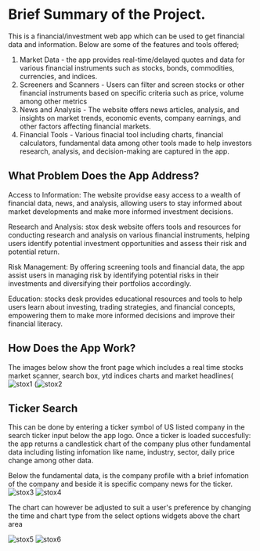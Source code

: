# Brief Summary of the Project.
This is a financial/investment web app which can be used to get financial data and information. Below are some of the features and tools offered; 
1. Market Data - the app provides real-time/delayed quotes and data for various financial instruments such as stocks, bonds, commodities, currencies, and indices.
2. Screeners and Scanners - Users can filter and screen stocks or other financial instruments based on specific criteria such as price, volume among other metrics
3. News and Analysis - The website offers news articles, analysis, and insights on market trends, economic events, company earnings, and other factors affecting financial markets.
4. Financial Tools - Various finacial tool including charts, financial calculators, fundamental data among other tools made to help investors research, analysis, and decision-making are captured in the app.

## What Problem Does the App Address?

Access to Information: The website providse easy access to a wealth of financial data, news, and analysis, allowing users to stay informed about market developments and make more informed investment decisions.

Research and Analysis: stox desk website offers tools and resources for conducting research and analysis on various financial instruments, helping users identify potential investment opportunities and assess their risk and potential return.

Risk Management: By offering screening tools and financial data, the app assist users in managing risk by identifying potential risks in their investments and diversifying their portfolios accordingly.

Education: stocks desk provides educational resources and tools to help users learn about investing, trading strategies, and financial concepts, empowering them to make more informed decisions and improve their financial literacy.

## How Does the App Work?
The images below show the front page which includes a real time stocks market scanner, search box, ytd indices charts and market headlines(![stox1](https://github.com/Denno001/stox_desk/assets/121600705/d9175f57-4ebe-4e34-8c5d-3a630f861c74)
(![stox2](https://github.com/Denno001/stox_desk/assets/121600705/2b05e819-4712-45b0-9214-9acbf61d1b22)

## Ticker Search
This can be done by entering a ticker symbol of US listed company in the search ticker input below the app logo. Once a ticker is loaded succesfully: the app returns a candlestick chart of the company plus other fundamental data including listing infomation like name, industry, sector, daily price change among other data.

Below the fundamental data, is the company profile with a brief infomation of the company and beside it is specific company news for the ticker.
![stox3](https://github.com/Denno001/stox_desk/assets/121600705/d4b68f0e-a0f7-401a-bfc4-c0fa50e9788d)
![stox4](https://github.com/Denno001/stox_desk/assets/121600705/909e5a65-7a7a-421a-9dd2-bfb1fea2e7a2)

The chart can however be adjusted to suit a user's preference by changing the time and chart type from the select options widgets above the chart area

![stox5](https://github.com/Denno001/stox_desk/assets/121600705/3cbd0be4-9e2b-442e-b519-a0f703f68b50)
![stox6](https://github.com/Denno001/stox_desk/assets/121600705/4f8aecf4-e2e2-4188-9aae-ef28868bbf9c)


